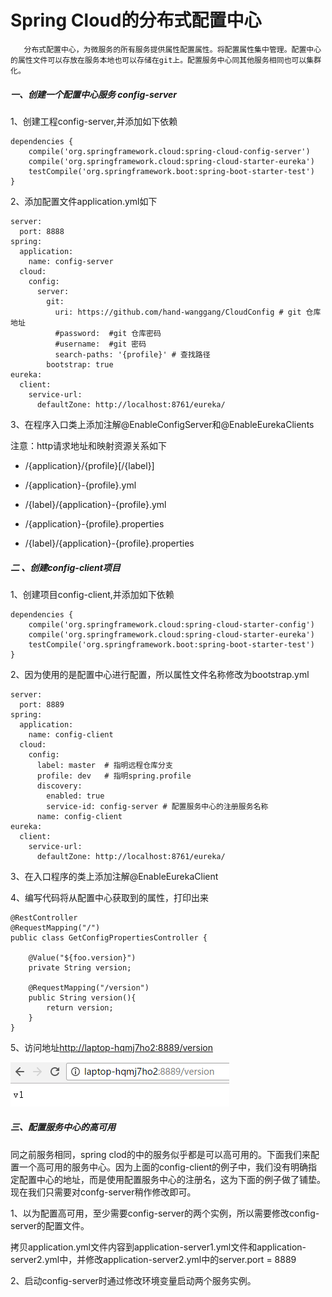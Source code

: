# Spring Cloud的分布式配置中心

```
   分布式配置中心，为微服务的所有服务提供属性配置属性。将配置属性集中管理。配置中心的属性文件可以存放在服务本地也可以存储在git上。配置服务中心同其他服务相同也可以集群化。
```

##### 一、创建一个配置中心服务 config-server

1、创建工程config-server,并添加如下依赖

```
dependencies {
    compile('org.springframework.cloud:spring-cloud-config-server')
    compile('org.springframework.cloud:spring-cloud-starter-eureka')
    testCompile('org.springframework.boot:spring-boot-starter-test')
}
```

2、添加配置文件application.yml如下

```
server:
  port: 8888
spring:
  application:
    name: config-server
  cloud:
    config:
      server:
        git:
          uri: https://github.com/hand-wanggang/CloudConfig # git 仓库地址
          #password:  #git 仓库密码
          #username:  #git 密码
          search-paths: '{profile}' # 查找路径
        bootstrap: true
eureka:
  client:
    service-url:
      defaultZone: http://localhost:8761/eureka/
```

3、在程序入口类上添加注解@EnableConfigServer和@EnableEurekaClients

注意：http请求地址和映射资源关系如下

* /{application}/{profile}\[/{label}\]

* /{application}-{profile}.yml

* /{label}/{application}-{profile}.yml
* /{application}-{profile}.properties
* /{label}/{application}-{profile}.properties

##### 二 、创建config-client项目

1、创建项目config-client,并添加如下依赖

```
dependencies {
    compile('org.springframework.cloud:spring-cloud-starter-config')
    compile('org.springframework.cloud:spring-cloud-starter-eureka')
    testCompile('org.springframework.boot:spring-boot-starter-test')
}
```

2、因为使用的是配置中心进行配置，所以属性文件名称修改为bootstrap.yml

```
server:
  port: 8889
spring:
  application:
    name: config-client
  cloud:
    config:
      label: master  # 指明远程仓库分支
      profile: dev   # 指明spring.profile
      discovery:
        enabled: true
        service-id: config-server # 配置服务中心的注册服务名称
      name: config-client
eureka:
  client:
    service-url:
      defaultZone: http://localhost:8761/eureka/
```

3、在入口程序的类上添加注解@EnableEurekaClient

4、编写代码将从配置中心获取到的属性，打印出来

```
@RestController
@RequestMapping("/")
public class GetConfigPropertiesController {

    @Value("${foo.version}")
    private String version;

    @RequestMapping("/version")
    public String version(){
        return version;
    }
}
```

5、访问地址[http://laptop-hqmj7ho2:8889/version](http://laptop-hqmj7ho2:8889/version)

![](/assets/import-config-client-1.png)

##### 三、配置服务中心的高可用

同之前服务相同，spring clod的中的服务似乎都是可以高可用的。下面我们来配置一个高可用的服务中心。因为上面的config-client的例子中，我们没有明确指定配置中心的地址，而是使用配置服务中心的注册名，这为下面的例子做了铺垫。现在我们只需要对confg-server稍作修改即可。

1、以为配置高可用，至少需要config-server的两个实例，所以需要修改config-server的配置文件。

拷贝application.yml文件内容到application-server1.yml文件和application-server2.yml中，并修改application-server2.yml中的server.port = 8889

2、启动config-server时通过修改环境变量启动两个服务实例。

